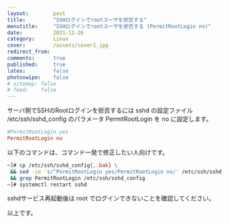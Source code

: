 ```yaml
---
layout:        post
title:         "SSHログインでrootユーザを拒否する"
menutitle:     "SSHログインでrootユーザを拒否する (PermitRootLogin no)"
date:          2021-11-26
category:      Linux
cover:         /assets/cover1.jpg
redirect_from:
comments:      true
published:     true
latex:         false
photoswipe:    false
# sitemap: false
# feed:    false
---
```


サーバ側でSSHのRootログインを拒否するには sshd の設定ファイル /etc/ssh/sshd_config のパラメータ PermitRootLogin を no に設定します。
```conf
#PermitRootLogin yes
PermitRootLogin no
```
以下のコマンドは、コマンド一発で修正したい人向けです。
```bash
~]# cp /etc/ssh/sshd_config{,.bak} \
 && sed -ie 's/^PermitRootLogin yes/PermitRootLogin no/' /etc/ssh/sshd_config \
 && grep PermitRootLogin /etc/ssh/sshd_config
~]# systemctl restart sshd
```
sshdサービス再起動後は root でログインできないことを確認してください。

以上です。

